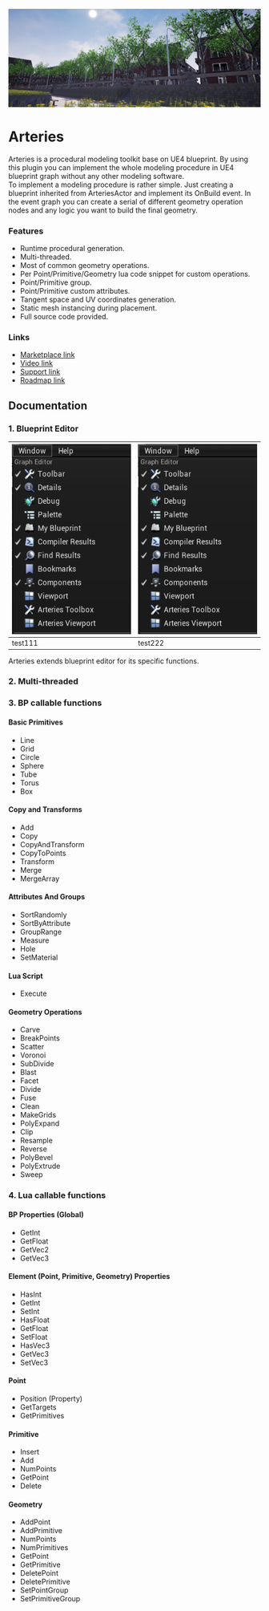 ![](./Images/cover.jpg)
# Arteries
Arteries is a procedural modeling toolkit base on UE4 blueprint. By using this plugin you can implement the whole modeling procedure in UE4 blueprint graph without any other modeling software.\
To implement a modeling procedure is rather simple. Just creating a blueprint inherited from ArteriesActor and implement its OnBuild event. In the event graph you can create a serial of different geometry operation nodes and any logic you want to build the final geometry.

### Features
- Runtime procedural generation.
- Multi-threaded.
- Most of common geometry operations.
- Per Point/Primitive/Geometry lua code snippet for custom operations.
- Point/Primitive group.
- Point/Primitive custom attributes.
- Tangent space and UV coordinates generation.
- Static mesh instancing during placement.
- Full source code provided.

### Links
- [Marketplace link](https://www.unrealengine.com/marketplace/en-US/slug)
- [Video link](https://www.unrealengine.com/marketplace/en-US/slug)
- [Support link](https://forums.unrealengine.com/community/work-in-progress/1637829-houdini-alternative-a-procedural-modeling-toolkit-based-on-blueprint)
- [Roadmap link](https://trello.com/b/SZbZi3Rd/arteries)

## Documentation

### 1. Blueprint Editor
![aaa](./Images/Img_01.png)|![aaa](./Images/Img_01.png)
-|-
test111|test222

Arteries extends blueprint editor for its specific functions.

### 2. Multi-threaded

### 3. BP callable functions
#### Basic Primitives
- Line
- Grid
- Circle
- Sphere
- Tube
- Torus
- Box

#### Copy and Transforms
- Add
- Copy
- CopyAndTransform
- CopyToPoints
- Transform
- Merge
- MergeArray

#### Attributes And Groups
- SortRandomly
- SortByAttribute
- GroupRange
- Measure
- Hole
- SetMaterial

#### Lua Script
- Execute

#### Geometry Operations
- Carve
- BreakPoints
- Scatter
- Voronoi
- SubDivide
- Blast
- Facet
- Divide
- Fuse
- Clean
- MakeGrids
- PolyExpand
- Clip
- Resample
- Reverse
- PolyBevel
- PolyExtrude
- Sweep


### 4. Lua callable functions
#### BP Properties (Global)
- GetInt
- GetFloat
- GetVec2
- GetVec3
#### Element (Point, Primitive, Geometry) Properties
- HasInt
- GetInt
- SetInt
- HasFloat
- GetFloat
- SetFloat
- HasVec3
- GetVec3
- SetVec3
#### Point
- Position (Property)
- GetTargets
- GetPrimitives
#### Primitive
- Insert
- Add
- NumPoints
- GetPoint
- Delete
#### Geometry
- AddPoint
- AddPrimitive
- NumPoints
- NumPrimitives
- GetPoint
- GetPrimitive
- DeletePoint
- DeletePrimitive
- SetPointGroup
- SetPrimitiveGroup
